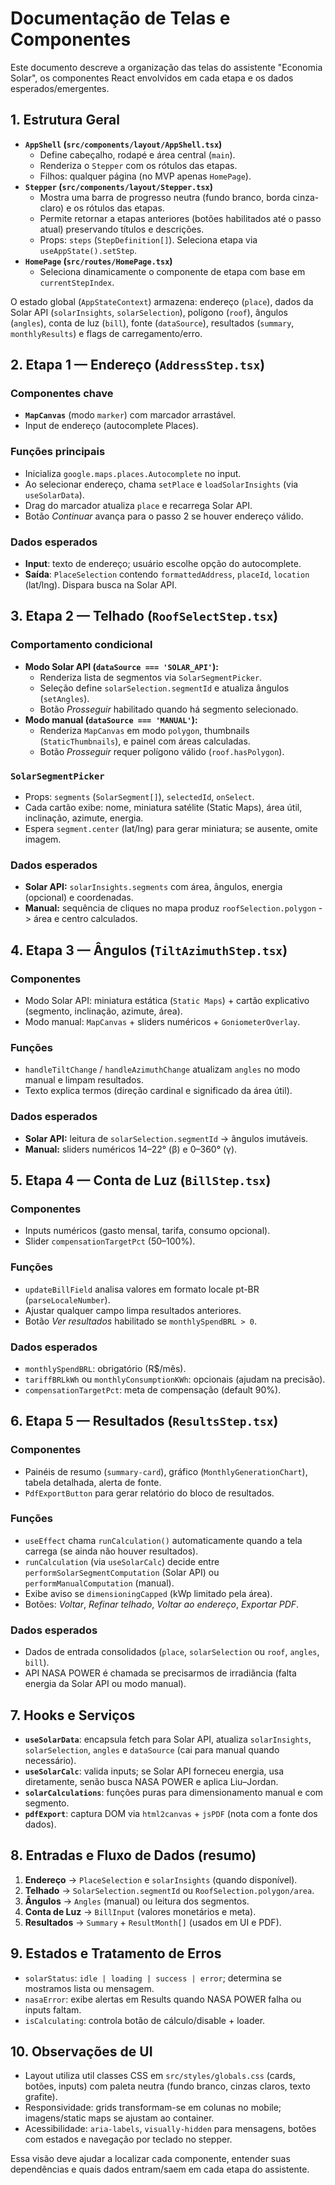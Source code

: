 # Documentação de Telas e Componentes

Este documento descreve a organização das telas do assistente "Economia Solar", os componentes React envolvidos em cada etapa e os dados esperados/emergentes.

## 1. Estrutura Geral
- **`AppShell` (`src/components/layout/AppShell.tsx`)**
  - Define cabeçalho, rodapé e área central (`main`).
  - Renderiza o `Stepper` com os rótulos das etapas.
  - Filhos: qualquer página (no MVP apenas `HomePage`).
- **`Stepper` (`src/components/layout/Stepper.tsx`)**
  - Mostra uma barra de progresso neutra (fundo branco, borda cinza-claro) e os rótulos das etapas.
  - Permite retornar a etapas anteriores (botões habilitados até o passo atual) preservando títulos e descrições.
  - Props: `steps` (`StepDefinition[]`). Seleciona etapa via `useAppState().setStep`.
- **`HomePage` (`src/routes/HomePage.tsx`)**
  - Seleciona dinamicamente o componente de etapa com base em `currentStepIndex`.

O estado global (`AppStateContext`) armazena: endereço (`place`), dados da Solar API (`solarInsights`, `solarSelection`), polígono (`roof`), ângulos (`angles`), conta de luz (`bill`), fonte (`dataSource`), resultados (`summary`, `monthlyResults`) e flags de carregamento/erro.

## 2. Etapa 1 — Endereço (`AddressStep.tsx`)
### Componentes chave
- **`MapCanvas`** (modo `marker`) com marcador arrastável.
- Input de endereço (autocomplete Places).

### Funções principais
- Inicializa `google.maps.places.Autocomplete` no input.
- Ao selecionar endereço, chama `setPlace` e `loadSolarInsights` (via `useSolarData`).
- Drag do marcador atualiza `place` e recarrega Solar API.
- Botão *Continuar* avança para o passo 2 se houver endereço válido.

### Dados esperados
- **Input**: texto de endereço; usuário escolhe opção do autocomplete.
- **Saída**: `PlaceSelection` contendo `formattedAddress`, `placeId`, `location` (lat/lng). Dispara busca na Solar API.

## 3. Etapa 2 — Telhado (`RoofSelectStep.tsx`)
### Comportamento condicional
- **Modo Solar API (`dataSource === 'SOLAR_API'`):**
  - Renderiza lista de segmentos via `SolarSegmentPicker`.
  - Seleção define `solarSelection.segmentId` e atualiza ângulos (`setAngles`).
  - Botão *Prosseguir* habilitado quando há segmento selecionado.
- **Modo manual (`dataSource === 'MANUAL'`):**
  - Renderiza `MapCanvas` em modo `polygon`, thumbnails (`StaticThumbnails`), e painel com áreas calculadas.
  - Botão *Prosseguir* requer polígono válido (`roof.hasPolygon`).

### `SolarSegmentPicker`
- Props: `segments` (`SolarSegment[]`), `selectedId`, `onSelect`.
- Cada cartão exibe: nome, miniatura satélite (Static Maps), área útil, inclinação, azimute, energia.
- Espera `segment.center` (lat/lng) para gerar miniatura; se ausente, omite imagem.

### Dados esperados
- **Solar API:** `solarInsights.segments` com área, ângulos, energia (opcional) e coordenadas.
- **Manual:** sequência de cliques no mapa produz `roofSelection.polygon` -> área e centro calculados.

## 4. Etapa 3 — Ângulos (`TiltAzimuthStep.tsx`)
### Componentes
- Modo Solar API: miniatura estática (`Static Maps`) + cartão explicativo (segmento, inclinação, azimute, área).
- Modo manual: `MapCanvas` + sliders numéricos + `GoniometerOverlay`.

### Funções
- `handleTiltChange` / `handleAzimuthChange` atualizam `angles` no modo manual e limpam resultados.
- Texto explica termos (direção cardinal e significado da área útil).

### Dados esperados
- **Solar API:** leitura de `solarSelection.segmentId` → ângulos imutáveis.
- **Manual:** sliders numéricos 14–22° (β) e 0–360° (γ).

## 5. Etapa 4 — Conta de Luz (`BillStep.tsx`)
### Componentes
- Inputs numéricos (gasto mensal, tarifa, consumo opcional).
- Slider `compensationTargetPct` (50–100%).

### Funções
- `updateBillField` analisa valores em formato locale pt-BR (`parseLocaleNumber`).
- Ajustar qualquer campo limpa resultados anteriores.
- Botão *Ver resultados* habilitado se `monthlySpendBRL > 0`.

### Dados esperados
- `monthlySpendBRL`: obrigatório (R$/mês).
- `tariffBRLkWh` ou `monthlyConsumptionKWh`: opcionais (ajudam na precisão).
- `compensationTargetPct`: meta de compensação (default 90%).

## 6. Etapa 5 — Resultados (`ResultsStep.tsx`)
### Componentes
- Painéis de resumo (`summary-card`), gráfico (`MonthlyGenerationChart`), tabela detalhada, alerta de fonte.
- `PdfExportButton` para gerar relatório do bloco de resultados.

### Funções
- `useEffect` chama `runCalculation()` automaticamente quando a tela carrega (se ainda não houver resultados).
- `runCalculation` (via `useSolarCalc`) decide entre `performSolarSegmentComputation` (Solar API) ou `performManualComputation` (manual).
- Exibe aviso se `dimensioningCapped` (kWp limitado pela área).
- Botões: *Voltar*, *Refinar telhado*, *Voltar ao endereço*, *Exportar PDF*.

### Dados esperados
- Dados de entrada consolidados (`place`, `solarSelection` ou `roof`, `angles`, `bill`).
- API NASA POWER é chamada se precisarmos de irradiância (falta energia da Solar API ou modo manual).

## 7. Hooks e Serviços
- **`useSolarData`**: encapsula fetch para Solar API, atualiza `solarInsights`, `solarSelection`, `angles` e `dataSource` (cai para manual quando necessário).
- **`useSolarCalc`**: valida inputs; se Solar API forneceu energia, usa diretamente, senão busca NASA POWER e aplica Liu–Jordan.
- **`solarCalculations`**: funções puras para dimensionamento manual e com segmento.
- **`pdfExport`**: captura DOM via `html2canvas` + `jsPDF` (nota com a fonte dos dados).

## 8. Entradas e Fluxo de Dados (resumo)
1. **Endereço** → `PlaceSelection` e `solarInsights` (quando disponível).
2. **Telhado** → `SolarSelection.segmentId` ou `RoofSelection.polygon/area`.
3. **Ângulos** → `Angles` (manual) ou leitura dos segmentos.
4. **Conta de Luz** → `BillInput` (valores monetários e meta).
5. **Resultados** → `Summary` + `ResultMonth[]` (usados em UI e PDF).

## 9. Estados e Tratamento de Erros
- `solarStatus`: `idle | loading | success | error`; determina se mostramos lista ou mensagem.
- `nasaError`: exibe alertas em Results quando NASA POWER falha ou inputs faltam.
- `isCalculating`: controla botão de cálculo/disable + loader.

## 10. Observações de UI
- Layout utiliza util classes CSS em `src/styles/globals.css` (cards, botões, inputs) com paleta neutra (fundo branco, cinzas
  claros, texto grafite).
- Responsividade: grids transformam-se em colunas no mobile; imagens/static maps se ajustam ao container.
- Acessibilidade: `aria-labels`, `visually-hidden` para mensagens, botões com estados e navegação por teclado no stepper.

Essa visão deve ajudar a localizar cada componente, entender suas dependências e quais dados entram/saem em cada etapa do assistente.
